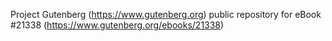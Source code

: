 Project Gutenberg (https://www.gutenberg.org) public repository for eBook #21338 (https://www.gutenberg.org/ebooks/21338)
